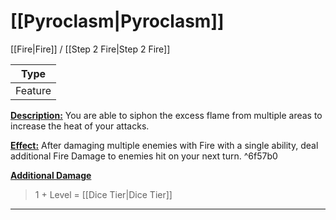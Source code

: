 # [[Pyroclasm|Pyroclasm]]
[[Fire|Fire]] / [[Step 2 Fire|Step 2 Fire]]

| Type | 
| --- |
| Feature | 
<u>**Description:**</u> You are able to siphon the excess flame from multiple areas to increase the heat of your attacks.

<u>**Effect:**</u> After damaging multiple enemies with Fire with a single ability, deal additional Fire Damage to enemies hit on your next turn. ^6f57b0


<u>**Additional Damage**</u>
>1 + Level = [[Dice Tier|Dice Tier]]

---